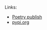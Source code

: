 
Links:

- [Poetry publish](https://python-poetry.org/docs/cli/#publish)
- [pypi.org](https://pypi.org/)
